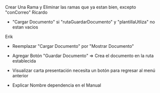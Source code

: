 Crear Una Rama y Eliminar las ramas que ya estan bien, excepto "conCorreo"
Ricardo
- "Cargar Documento" si "rutaGuardarDocumento" y "plantillaUtliza" no estan vacios

Erik
- Reemplazar "Cargar Documento" por "Mostrar Documento"
- Agregar Botón "Guardar Documento" => Crea el documento en la ruta establecida
- Visualizar carta presentación necesita un botón para regresar al menú anterior

- Explicar Nombre dependencia en el Manual